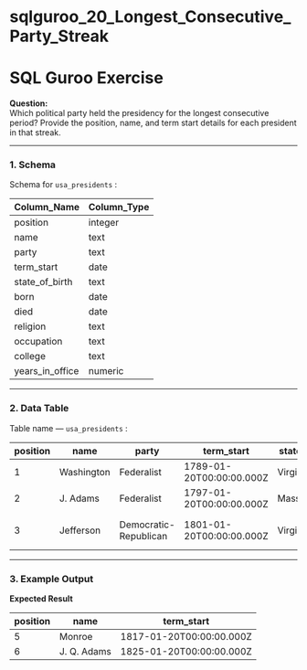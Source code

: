 # sqlguroo_20_Longest_Consecutive_Party_Streak

# SQL Guroo Exercise

**Question:**  
Which political party held the presidency for the longest consecutive period? Provide the position, name, and term start details for each president in that streak.

---

### 1. Schema
Schema for `usa_presidents` :  

| Column_Name     | Column_Type |
|-----------------|-------------|
| position        | integer     |
| name            | text        |
| party           | text        |
| term_start      | date        |
| state_of_birth  | text        |
| born            | date        |
| died            | date        |
| religion        | text        |
| occupation      | text        |
| college         | text        |
| years_in_office | numeric     |

---

### 2. Data Table
Table name — `usa_presidents` :  

| position | name       | party                  | term_start                 | state_of_birth | born                   | died                   | religion      | occupation       | college           | years_in_office |
|----------|------------|-----------------------|----------------------------|----------------|-----------------------|-----------------------|---------------|-----------------|------------------|----------------|
| 1        | Washington | Federalist            | 1789-01-20T00:00:00.000Z | Virginia       | 1732-02-22T00:00:00.000Z | 1799-12-14T00:00:00.000Z | Episcopalian  | Planter          | None             | 8.00           |
| 2        | J. Adams   | Federalist            | 1797-01-20T00:00:00.000Z | Massachusetts  | 1735-10-30T00:00:00.000Z | 1826-07-04T00:00:00.000Z | Unitarian     | Lawyer           | Harvard          | 4.00           |
| 3        | Jefferson  | Democratic-Republican | 1801-01-20T00:00:00.000Z | Virginia       | 1743-04-13T00:00:00.000Z | 1826-07-04T00:00:00.000Z | Deist         | Planter, Lawyer  | William and Mary | 8.00           |

---

### 3. Example Output
**Expected Result**  

| position | name       | term_start                 |
|----------|------------|----------------------------|
| 5        | Monroe     | 1817-01-20T00:00:00.000Z |
| 6        | J. Q. Adams| 1825-01-20T00:00:00.000Z |
